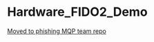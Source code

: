 # Hardware_FIDO2_Demo
[Moved to phishing MQP team repo](https://github.com/MFA-Phishing-MQP-WPI/Hardware-FIDO2-Implementation-Demo)
